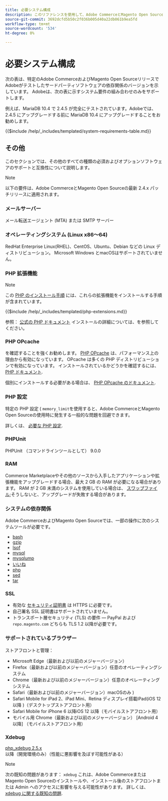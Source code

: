 ```yaml
---
title: 必要システム構成
description: このリファレンスを使用して、Adobe CommerceとMagento Open Sourceのリリースでテストされた、必要なソフトウェアの依存関係を特定します。
source-git-commit: 3692dcfd5b50c2f036b005d40a22db061b9ea5fd
workflow-type: tm+mt
source-wordcount: '534'
ht-degree: 0%

---
```



# 必要システム構成

次の表は、特定のAdobe CommerceおよびMagento Open SourceリリースでAdobeがテストしたサードパーティソフトウェアの依存関係のバージョンを示しています。 Adobeは、次の表に示すシステム要件の組み合わせのみをサポートします。

例えば、MariaDB 10.4 で 2.4.5 が完全にテストされています。Adobeでは、2.4.5 にアップグレードする前に MariaDB 10.4 にアップグレードすることをお勧めします。

{{$include /help/_includes/templated/system-requirements-table.md}}

## その他

このセクションでは、その他のすべての種類の必須およびオプションソフトウェアのサポートと互換性について説明します。

>[!NOTE]
>
>以下の要件は、Adobe CommerceとMagento Open Sourceの最新 2.4.x パッチリリースに適用されます。

### メールサーバー

メール転送エージェント (MTA) または SMTP サーバー

### オペレーティングシステム (Linux x86～64)

RedHat Enterprise Linux(RHEL)、CentOS、Ubuntu、Debian などの Linux ディストリビューション。 Microsoft Windows とmacOSはサポートされていません。

### PHP 拡張機能

>[!NOTE]
>
>この [PHP のインストール手順](prerequisites/php-settings.md) には、これらの拡張機能をインストールする手順が含まれています。

{{$include /help/_includes/templated/php-extensions.md}}

参照： [公式の PHP ドキュメント](https://php.net/manual/en/extensions.php) インストールの詳細については、を参照してください。

### PHP OPcache

を確認することを強くお勧めします。 [PHP OPcache](https://php.net/manual/en/intro.opcache.php) は、パフォーマンス上の理由から有効になっています。 OPcache は多くの PHP ディストリビューションで有効になっています。 インストールされているかどうかを確認するには、 [PHP ドキュメント](prerequisites/php-settings.md).

個別にインストールする必要がある場合は、 [PHP OPcache のドキュメント](https://php.net/manual/en/opcache.setup.php).

### PHP 設定

特定の PHP 設定 ( `memory_limit`を使用すると、Adobe CommerceとMagento Open Sourceの使用時に発生する一般的な問題を回避できます。

詳しくは、 [必要な PHP 設定](prerequisites/php-settings.md).

### PHPUnit

PHPUnit （コマンドラインツールとして） 9.0.0

### RAM

Commerce Marketplaceやその他のソースから入手したアプリケーションや拡張機能をアップグレードする場合、最大 2 GB の RAM が必要になる場合があります。 RAM が 2 GB 未満のシステムを使用している場合は、 [スワップファイル](https://support.magento.com/hc/en-us/articles/360032980432);そうしないと、アップグレードが失敗する場合があります。

### システムの依存関係

Adobe CommerceおよびMagento Open Sourceでは、一部の操作に次のシステムツールが必要です。

- [bash](https://www.gnu.org/software/bash/)
- [gzip](https://www.gzip.org/)
- [lsof](https://linux.die.net/man/8/lsof)
- [mysql](https://www.mysql.com/)
- [mysqlump](https://dev.mysql.com/doc/refman/8.0/en/mysqldump.html)
- [いいね](https://linux.die.net/man/1/nice)
- [php](https://www.php.net/)
- [sed](https://www.gnu.org/software/sed/manual/sed.html)
- [tar](https://linux.die.net/man/1/tar)

### SSL

- 有効な [セキュリティ証明書](https://glossary.magento.com/security-certificate) は HTTPS に必要です。
- 自己署名 SSL 証明書はサポートされていません。
- トランスポート層セキュリティ (TLS) の要件 — PayPal および `repo.magento.com` どちらも TLS 1.2 以降が必要です。

### サポートされているブラウザー

ストアフロントと管理：

- Microsoft Edge（最新および以前のメジャーバージョン）
- Firefox（最新および以前のメジャーバージョン）任意のオペレーティングシステム
- Chrome（最新および以前のメジャーバージョン）任意のオペレーティングシステム
- Safari（最新および以前のメジャーバージョン）macOSのみ )
- Safari Mobile for iPad 2、iPad Mini、Retina ディスプレイ搭載iPad(iOS 12 以降 )（デスクトップストアフロント用）
- Safari Mobile for iPhone 6 以降iOS 12 以降（モバイルストアフロント用）
- モバイル用 Chrome（最新および以前のメジャーバージョン） [Android 4 以降] （モバイルストアフロント用）

### Xdebug

[php_xdebug 2.5.x](https://xdebug.org/download) 以降（開発環境のみ）（性能に悪影響を及ぼす可能性がある）

>[!NOTE]
>
>次の既知の問題があります： `xdebug` これは、Adobe CommerceまたはMagento Open Sourceのインストールや、インストール後のストアフロントまたは Admin へのアクセスに影響を与える可能性があります。 詳しくは、 [xdebug に関する既知の問題](https://support.magento.com/hc/en-us/articles/360034242212).
